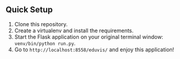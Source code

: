 Quick Setup
-----------

1. Clone this repository.
2. Create a virtualenv and install the requirements.
3. Start the Flask application on your original terminal window: `venv/bin/python run.py`.
4. Go to `http://localhost:8558/eduvis/` and enjoy this application!